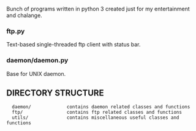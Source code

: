 Bunch of programs written in python 3 created just for my entertainment and chalange.

### ftp.py
Text-based single-threaded ftp client with status bar.

### daemon/daemon.py
Base for UNIX daemon.

DIRECTORY STRUCTURE
-------------------

      daemon/             contains daemon related classes and functions
      ftp/                contains ftp related classes and functions
      utils/              contains miscellaneous useful classes and functions
      
